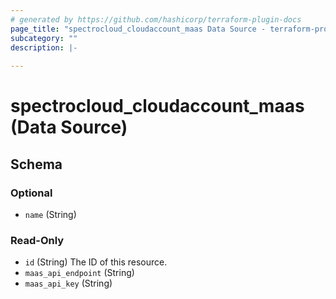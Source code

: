 ```yaml
---
# generated by https://github.com/hashicorp/terraform-plugin-docs
page_title: "spectrocloud_cloudaccount_maas Data Source - terraform-provider-spectrocloud"
subcategory: ""
description: |-
  
---
```


# spectrocloud_cloudaccount_maas (Data Source)





<!-- schema generated by tfplugindocs -->
## Schema

### Optional

- `name` (String)

### Read-Only

- `id` (String) The ID of this resource.
- `maas_api_endpoint` (String)
- `maas_api_key` (String)
